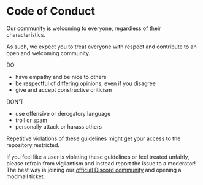 # Code of Conduct

Our community is welcoming to everyone, regardless of their characteristics.

As such, we expect you to treat everyone with respect and contribute to an open and welcoming community.

DO

- have empathy and be nice to others
- be respectful of differing opinions, even if you disagree
- give and accept constructive criticism

DON'T

- use offensive or derogatory language
- troll or spam
- personally attack or harass others

Repetitive violations of these guidelines might get your access to the repository restricted.

If you feel like a user is violating these guidelines or feel treated unfairly, please refrain from vigilantism
and instead report the issue to a moderator! The best way is joining our [official Discord community](https://discord.gg/w9jVtzNx4c)
and opening a modmail ticket.
